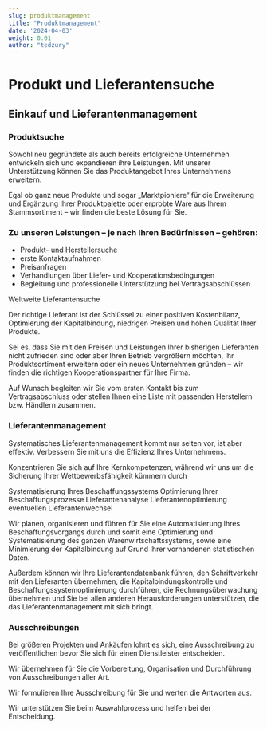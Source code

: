 ```yaml
---
slug: produktmanagement
title: "Produktmanagement"
date: '2024-04-03'
weight: 0.01
author: "tedzury"
---
```


# Produkt und Lieferantensuche

## Einkauf und Lieferantenmanagement

### Produktsuche

Sowohl neu gegründete als auch bereits erfolgreiche Unternehmen entwickeln sich und
expandieren ihre Leistungen. Mit unserer Unterstützung können Sie das Produktangebot Ihres
Unternehmens erweitern.


Egal ob ganz neue Produkte und sogar „Marktpioniere“ für die Erweiterung und Ergänzung
Ihrer Produktpalette oder erprobte Ware aus Ihrem Stammsortiment – wir finden die beste
Lösung für Sie.

### Zu unseren Leistungen – je nach Ihren Bedürfnissen – gehören:

- Produkt- und Herstellersuche
- erste Kontaktaufnahmen
- Preisanfragen
- Verhandlungen über Liefer- und Kooperationsbedingungen
- Begleitung und professionelle Unterstützung bei Vertragsabschlüssen


Weltweite Lieferantensuche

Der richtige Lieferant ist der Schlüssel zu einer positiven Kostenbilanz, Optimierung der
Kapitalbindung, niedrigen Preisen und hohen Qualität Ihrer Produkte.


Sei es, dass Sie mit den Preisen und Leistungen Ihrer bisherigen Lieferanten nicht
zufrieden sind oder aber Ihren Betrieb vergrößern möchten, Ihr Produktsortiment erweitern
oder ein neues Unternehmen gründen – wir finden die richtigen Kooperationspartner für Ihre
Firma.

Auf Wunsch begleiten wir Sie vom ersten Kontakt bis zum Vertragsabschluss oder stellen
Ihnen eine Liste mit passenden Herstellern bzw. Händlern zusammen.

### Lieferantenmanagement

Systematisches Lieferantenmanagement kommt nur selten vor, ist aber effektiv. Verbessern
Sie mit uns die Effizienz Ihres Unternehmens.


Konzentrieren Sie sich auf Ihre Kernkompetenzen, während wir uns um die Sicherung Ihrer
Wettbewerbsfähigkeit kümmern durch


Systematisierung Ihres Beschaffungssystems
Optimierung Ihrer Beschaffungsprozesse
Lieferantenanalyse
Lieferantenoptimierung
eventuellen Lieferantenwechsel


Wir planen, organisieren und führen für Sie eine Automatisierung Ihres
Beschaffungsvorgangs durch und somit eine Optimierung und Systematisierung des ganzen
Warenwirtschaftssystems, sowie eine Minimierung der Kapitalbindung auf Grund Ihrer
vorhandenen statistischen Daten.


Außerdem können wir Ihre Lieferantendatenbank führen, den Schriftverkehr mit den
Lieferanten übernehmen, die Kapitalbindungskontrolle und Beschaffungssystemoptimierung
durchführen, die Rechnungsüberwachung übernehmen und Sie bei allen anderen
Herausforderungen unterstützen, die das Lieferantenmanagement mit sich bringt.


### Ausschreibungen

Bei größeren Projekten und Ankäufen lohnt es sich, eine Ausschreibung zu veröffentlichen
bevor Sie sich für einen Dienstleister entscheiden.


Wir übernehmen für Sie die Vorbereitung, Organisation und Durchführung von Ausschreibungen
aller Art.


Wir formulieren Ihre Ausschreibung für Sie und werten die Antworten aus.

Wir unterstützen Sie beim Auswahlprozess und helfen bei der Entscheidung.
